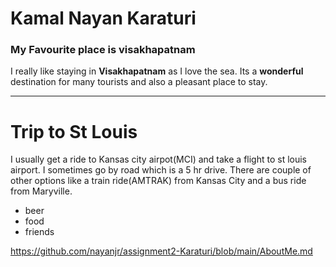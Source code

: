 # Kamal Nayan Karaturi 
### My Favourite place is visakhapatnam
I really like staying in **Visakhapatnam** as I love the sea. Its a **wonderful** destination for many tourists and also a pleasant place to stay.

----------------------------------------------------
# Trip to St Louis

I usually get a ride to Kansas city airpot(MCI) and take a flight to st louis airport. I sometimes go by road which is a 5 hr drive.
There are couple of other options like a train ride(AMTRAK) from Kansas City and a bus ride from Maryville.

* beer
* food
* friends


https://github.com/nayanjr/assignment2-Karaturi/blob/main/AboutMe.md